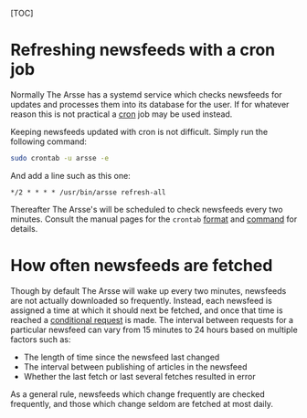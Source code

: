 [TOC]

# Refreshing newsfeeds with a cron job

Normally The Arsse has a systemd service which checks newsfeeds for updates and processes them into its database for the user. If for whatever reason this is not practical a [cron](https://en.wikipedia.org/wiki/Cron) job may be used instead.

Keeping newsfeeds updated with cron is not difficult. Simply run the following command:


```sh
sudo crontab -u arsse -e
```

And add a line such as this one:

```
*/2 * * * * /usr/bin/arsse refresh-all
```

Thereafter The Arsse's will be scheduled to check newsfeeds every two minutes. Consult the manual pages for the `crontab` [format](http://man7.org/linux/man-pages/man5/crontab.5.html) and [command](http://man7.org/linux/man-pages/man1/crontab.1.html) for details.

# How often newsfeeds are fetched

Though by default The Arsse will wake up every two minutes, newsfeeds are not actually downloaded so frequently. Instead, each newsfeed is assigned a time at which it should next be fetched, and once that time is reached a [conditional request](https://developer.mozilla.org/en-US/docs/Web/HTTP/Conditional_requests) is made. The interval between requests for a particular newsfeed can vary from 15 minutes to 24 hours based on multiple factors such as:

- The length of time since the newsfeed last changed
- The interval between publishing of articles in the newsfeed
- Whether the last fetch or last several fetches resulted in error

As a general rule, newsfeeds which change frequently are checked frequently, and those which change seldom are fetched at most daily.
